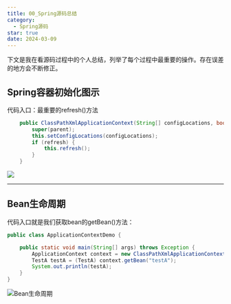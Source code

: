 ```yaml
---
title: 00_Spring源码总结
category:
  - Spring源码
star: true
date: 2024-03-09
---
```


<!-- more -->

下文是我在看源码过程中的个人总结，列举了每个过程中最重要的操作。存在误差的地方会不断修正。

## Spring容器初始化图示

代码入口：最重要的refresh()方法

```java
    public ClassPathXmlApplicationContext(String[] configLocations, boolean refresh, @Nullable ApplicationContext parent) throws BeansException {
        super(parent);
        this.setConfigLocations(configLocations);
        if (refresh) {
            this.refresh();
        }
    }
```

![](https://studyimages.oss-cn-beijing.aliyuncs.com/img/mysql/202403/ee1043c3728c3290.png)

---

## Bean生命周期

代码入口就是我们获取bean的getBean()方法：

```java
public class ApplicationContextDemo {

	public static void main(String[] args) throws Exception {
		ApplicationContext context = new ClassPathXmlApplicationContext("applicationContext.xml");
		TestA testA = (TestA) context.getBean("testA");
		System.out.println(testA);
	}
}
```

![Bean生命周期](https://studyimages.oss-cn-beijing.aliyuncs.com/img/mysql/202403/9cf81540ad7a7d40.svg)
